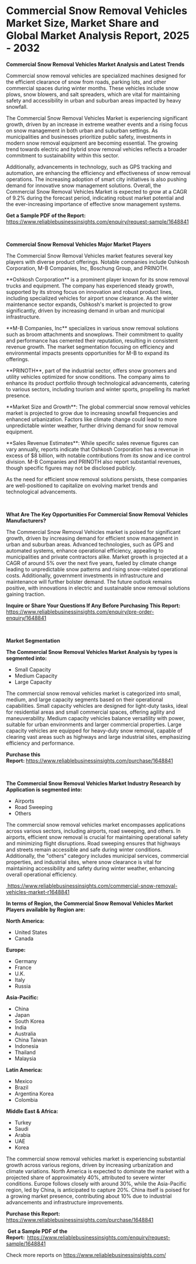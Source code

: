 <p><h1>Commercial Snow Removal Vehicles Market Size, Market Share and Global Market Analysis Report, 2025 - 2032</h1></p><p><strong>Commercial Snow Removal Vehicles Market Analysis and Latest Trends</strong></p>
<p><p>Commercial snow removal vehicles are specialized machines designed for the efficient clearance of snow from roads, parking lots, and other commercial spaces during winter months. These vehicles include snow plows, snow blowers, and salt spreaders, which are vital for maintaining safety and accessibility in urban and suburban areas impacted by heavy snowfall.</p><p>The Commercial Snow Removal Vehicles Market is experiencing significant growth, driven by an increase in extreme weather events and a rising focus on snow management in both urban and suburban settings. As municipalities and businesses prioritize public safety, investments in modern snow removal equipment are becoming essential. The growing trend towards electric and hybrid snow removal vehicles reflects a broader commitment to sustainability within this sector.</p><p>Additionally, advancements in technology, such as GPS tracking and automation, are enhancing the efficiency and effectiveness of snow removal operations. The increasing adoption of smart city initiatives is also pushing demand for innovative snow management solutions. Overall, the Commercial Snow Removal Vehicles Market is expected to grow at a CAGR of 9.2% during the forecast period, indicating robust market potential and the ever-increasing importance of effective snow management systems.</p></p>
<p><strong>Get a Sample PDF of the Report:&nbsp;</strong> <a href="https://www.reliablebusinessinsights.com/enquiry/request-sample/1648841?utm_campaign=2761&utm_medium=2&utm_source=Github&utm_content=ia&utm_term=26032025&utm_id=commercial-snow-removal-vehicles">https://www.reliablebusinessinsights.com/enquiry/request-sample/1648841</a></p>
<p>&nbsp;</p>
<p><strong>Commercial Snow Removal Vehicles Major Market Players</strong></p>
<p><p>The Commercial Snow Removal Vehicles market features several key players with diverse product offerings. Notable companies include Oshkosh Corporation, M-B Companies, Inc, Boschung Group, and PRINOTH.</p><p>**Oshkosh Corporation** is a prominent player known for its snow removal trucks and equipment. The company has experienced steady growth, supported by its strong focus on innovation and robust product lines, including specialized vehicles for airport snow clearance. As the winter maintenance sector expands, Oshkosh's market is projected to grow significantly, driven by increasing demand in urban and municipal infrastructure.</p><p>**M-B Companies, Inc** specializes in various snow removal solutions such as broom attachments and snowplows. Their commitment to quality and performance has cemented their reputation, resulting in consistent revenue growth. The market segmentation focusing on efficiency and environmental impacts presents opportunities for M-B to expand its offerings.</p><p>**PRINOTH**, part of the industrial sector, offers snow groomers and utility vehicles optimized for snow conditions. The company aims to enhance its product portfolio through technological advancements, catering to various sectors, including tourism and winter sports, propelling its market presence. </p><p>**Market Size and Growth**: The global commercial snow removal vehicles market is projected to grow due to increasing snowfall frequencies and enhanced urbanization. Factors like climate change could lead to more unpredictable winter weather, further driving demand for snow removal equipment.</p><p>**Sales Revenue Estimates**: While specific sales revenue figures can vary annually, reports indicate that Oshkosh Corporation has a revenue in excess of $8 billion, with notable contributions from its snow and ice control division. M-B Companies and PRINOTH also report substantial revenues, though specific figures may not be disclosed publicly.</p><p>As the need for efficient snow removal solutions persists, these companies are well-positioned to capitalize on evolving market trends and technological advancements.</p></p>
<p>&nbsp;</p>
<p><strong>What Are The Key Opportunities For Commercial Snow Removal Vehicles Manufacturers?</strong></p>
<p><p>The Commercial Snow Removal Vehicles market is poised for significant growth, driven by increasing demand for efficient snow management in urban and suburban areas. Advanced technologies, such as GPS and automated systems, enhance operational efficiency, appealing to municipalities and private contractors alike. Market growth is projected at a CAGR of around 5% over the next five years, fueled by climate change leading to unpredictable snow patterns and rising snow-related operational costs. Additionally, government investments in infrastructure and maintenance will further bolster demand. The future outlook remains positive, with innovations in electric and sustainable snow removal solutions gaining traction.</p></p>
<p><strong>Inquire or Share Your Questions If Any Before Purchasing This Report:</strong> <a href="https://www.reliablebusinessinsights.com/enquiry/pre-order-enquiry/1648841?utm_campaign=2761&utm_medium=2&utm_source=Github&utm_content=ia&utm_term=26032025&utm_id=commercial-snow-removal-vehicles">https://www.reliablebusinessinsights.com/enquiry/pre-order-enquiry/1648841</a></p>
<p>&nbsp;</p>
<p><strong>Market Segmentation</strong></p>
<p><strong>The Commercial Snow Removal Vehicles Market Analysis by types is segmented into:</strong></p>
<p><ul><li>Small Capacity</li><li>Medium Capacity</li><li>Large Capacity</li></ul></p>
<p><p>The commercial snow removal vehicles market is categorized into small, medium, and large capacity segments based on their operational capabilities. Small capacity vehicles are designed for light-duty tasks, ideal for residential areas and small commercial spaces, offering agility and maneuverability. Medium capacity vehicles balance versatility with power, suitable for urban environments and larger commercial properties. Large capacity vehicles are equipped for heavy-duty snow removal, capable of clearing vast areas such as highways and large industrial sites, emphasizing efficiency and performance.</p></p>
<p><strong>Purchase this Report:&nbsp;</strong><a href="https://www.reliablebusinessinsights.com/purchase/1648841?utm_campaign=2761&utm_medium=2&utm_source=Github&utm_content=ia&utm_term=26032025&utm_id=commercial-snow-removal-vehicles">https://www.reliablebusinessinsights.com/purchase/1648841</a></p>
<p>&nbsp;</p>
<p><strong>The Commercial Snow Removal Vehicles Market Industry Research by Application is segmented into:</strong></p>
<p><ul><li>Airports</li><li>Road Sweeping</li><li>Others</li></ul></p>
<p><p>The commercial snow removal vehicles market encompasses applications across various sectors, including airports, road sweeping, and others. In airports, efficient snow removal is crucial for maintaining operational safety and minimizing flight disruptions. Road sweeping ensures that highways and streets remain accessible and safe during winter conditions. Additionally, the "others" category includes municipal services, commercial properties, and industrial sites, where snow clearance is vital for maintaining accessibility and safety during winter weather, enhancing overall operational efficiency.</p></p>
<p><a href="https://www.reliablebusinessinsights.com/commercial-snow-removal-vehicles-market-r1648841?utm_campaign=2761&utm_medium=2&utm_source=Github&utm_content=ia&utm_term=26032025&utm_id=commercial-snow-removal-vehicles">&nbsp;https://www.reliablebusinessinsights.com/commercial-snow-removal-vehicles-market-r1648841</a></p>
<p><strong>In terms of Region, the Commercial Snow Removal Vehicles Market Players available by Region are:</strong></p>
<p>
    <p> <strong> North America: </strong>
        <ul>
            <li>United States</li>
            <li>Canada</li>
        </ul>
        </p> 
    <p> <strong> Europe: </strong>
        <ul>
            <li>Germany</li>
            <li>France</li>
            <li>U.K.</li>
            <li>Italy</li>
            <li>Russia</li>
        </ul>
        </p> 
    <p> <strong> Asia-Pacific: </strong>
        <ul>
            <li>China</li>
            <li>Japan</li>
            <li>South Korea</li>
            <li>India</li>
            <li>Australia</li>
            <li>China Taiwan</li>
            <li>Indonesia</li>
            <li>Thailand</li>
            <li>Malaysia</li>
        </ul>
        </p> 
    <p> <strong> Latin America: </strong>
        <ul>
            <li>Mexico</li>
            <li>Brazil</li>
            <li>Argentina Korea</li>
            <li>Colombia</li>
        </ul>
        </p> 
    <p> <strong> Middle East & Africa: </strong>
        <ul>
            <li>Turkey</li>
            <li>Saudi</li>
            <li>Arabia</li>
            <li>UAE</li>
            <li>Korea</li>
        </ul>
    </p>
    </p>
<p><p>The commercial snow removal vehicles market is experiencing substantial growth across various regions, driven by increasing urbanization and climate variations. North America is expected to dominate the market with a projected share of approximately 40%, attributed to severe winter conditions. Europe follows closely with around 30%, while the Asia-Pacific region, led by China, is anticipated to capture 20%. China itself is poised for a growing market presence, contributing about 10% due to industrial advancements and infrastructure improvements.</p></p>
<p><strong>Purchase this Report: </strong><a href="https://www.reliablebusinessinsights.com/purchase/1648841?utm_campaign=2761&utm_medium=2&utm_source=Github&utm_content=ia&utm_term=26032025&utm_id=commercial-snow-removal-vehicles">https://www.reliablebusinessinsights.com/purchase/1648841</a></p>
<p>&nbsp;<strong>Get a Sample PDF of the Report:&nbsp;&nbsp;</strong><a href="https://www.reliablebusinessinsights.com/enquiry/request-sample/1648841?utm_campaign=2761&utm_medium=2&utm_source=Github&utm_content=ia&utm_term=26032025&utm_id=commercial-snow-removal-vehicles">https://www.reliablebusinessinsights.com/enquiry/request-sample/1648841</a></p>
<p><strong></strong></p>
<p>Check more reports on <a href="https://www.reliablebusinessinsights.com/?utm_campaign=2761&utm_medium=2&utm_source=Github&utm_content=ia&utm_term=26032025&utm_id=commercial-snow-removal-vehicles">https://www.reliablebusinessinsights.com/</a></p>